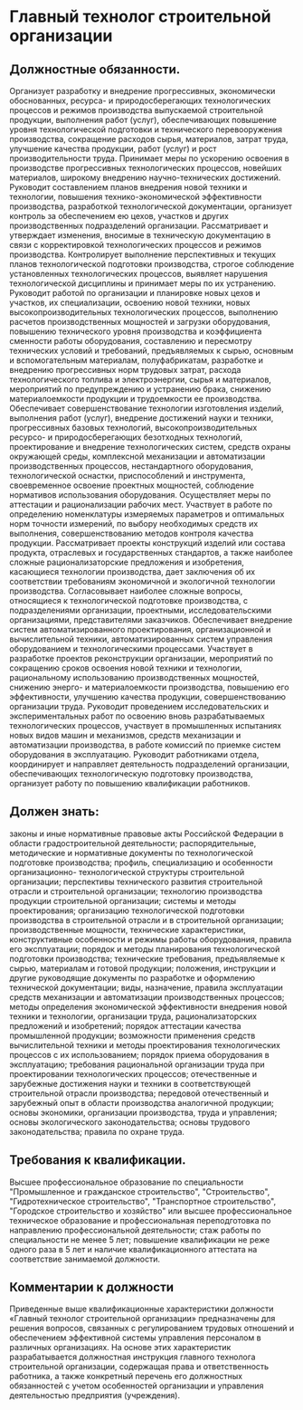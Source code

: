 # Главный технолог строительной организации

## Должностные обязанности.
Организует разработку и внедрение прогрессивных,
экономически обоснованных, ресурса- и природосберегающих технологических
процессов и режимов производства выпускаемой строительной продукции,
выполнения работ (услуг), обеспечивающих повышение уровня технологической
подготовки и технического перевооружения производства, сокращение расходов
сырья, материалов, затрат труда, улучшение качества продукции, работ (услуг) и
рост производительности труда. Принимает меры по ускорению освоения в
производстве прогрессивных технологических процессов, новейших материалов,
широкому внедрению научно-технических достижений. Руководит составлением
планов внедрения новой техники и технологии, повышения технико-экономической
эффективности производства, разработкой технологической документации,
организует контроль за обеспечением ею цехов, участков и других
производственных подразделений организации. Рассматривает и утверждает
изменения, вносимые в техническую документацию в связи с корректировкой
технологических процессов и режимов производства. Контролирует выполнение
перспективных и текущих планов технологической подготовки производства,
строгое соблюдение установленных технологических процессов, выявляет нарушения
технологической дисциплины и принимает меры по их устранению. Руководит
работой по организации и планировке новых цехов и участков, их специализации,
освоению новой техники, новых высокопроизводительных технологических
процессов, выполнению расчетов производственных мощностей и загрузки
оборудования, повышению технического уровня производства и коэффициента
сменности работы оборудования, составлению и пересмотру технических условий и
требований, предъявляемых к сырью, основным и вспомогательным материалам,
полуфабрикатам, разработке и внедрению прогрессивных норм трудовых затрат,
расхода технологического топлива и электроэнергии, сырья и материалов,
мероприятий по предупреждению и устранению брака, снижению материалоемкости
продукции и трудоемкости ее производства. Обеспечивает совершенствование
технологии изготовления изделий, выполнения работ (услуг), внедрение
достижений науки и техники, прогрессивных базовых технологий,
высокопроизводительных ресурсо- и природосберегающих безотходных технологий,
проектирование и внедрение технологических систем, средств охраны окружающей
среды, комплексной механизации и автоматизации производственных процессов,
нестандартного оборудования, технологической оснастки, приспособлений и
инструмента, своевременное освоение проектных мощностей, соблюдение нормативов
использования оборудования. Осуществляет меры по аттестации и рационализации
рабочих мест. Участвует в работе по определению номенклатуры измеряемых
параметров и оптимальных норм точности измерений, по выбору необходимых
средств их выполнения, совершенствованию методов контроля качества продукции.
Рассматривает проекты конструкций изделий или состава продукта, отраслевых и
государственных стандартов, а также наиболее сложные рационализаторские
предложения и изобретения, касающиеся технологии производства, дает заключения
об их соответствии требованиям экономичной и экологичной технологии
производства. Согласовывает наиболее сложные вопросы, относящиеся к
технологической подготовке производства, с подразделениями организации,
проектными, исследовательскими организациями, представителями заказчиков.
Обеспечивает внедрение систем автоматизированного проектирования,
организационной и вычислительной техники, автоматизированных систем управления
оборудованием и технологическими процессами. Участвует в разработке проектов
реконструкции организации, мероприятий по сокращению сроков освоения новой
техники и технологии, рациональному использованию производственных мощностей,
снижению энерго- и материалоемкости производства, повышению его эффективности,
улучшению качества продукции, совершенствованию организации труда. Руководит
проведением исследовательских и экспериментальных работ по освоению вновь
разрабатываемых технологических процессов, участвует в промышленных испытаниях
новых видов машин и механизмов, средств механизации и автоматизации
производства, в работе комиссий по приемке систем оборудования в эксплуатацию.
Руководит работниками отдела, координирует и направляет деятельность
подразделений организации, обеспечивающих технологическую подготовку
производства, организует работу по повышению квалификации работников.

## Должен знать:
законы и иные нормативные правовые акты Российской Федерации
в области градостроительной деятельности; распорядительные, методические и
нормативные документы по технологической подготовке производства; профиль,
специализацию и особенности организационно- технологической структуры
строительной организации; перспективы технического развития строительной
отрасли и строительной организации; технологию производства продукции
строительной организации; системы и методы проектирования; организацию
технологической подготовки производства в строительной отрасли и в
строительной организации; производственные мощности, технические
характеристики, конструктивные особенности и режимы работы оборудования,
правила его эксплуатации; порядок и методы планирования технологической
подготовки производства; технические требования, предъявляемые к сырью,
материалам и готовой продукции; положения, инструкции и другие руководящие
документы по разработке и оформлению технической документации; виды,
назначение, правила эксплуатации средств механизации и автоматизации
производственных процессов; методы определения экономической эффективности
внедрения новой техники и технологии, организации труда, рационализаторских
предложений и изобретений; порядок аттестации качества промышленной продукции;
возможности применения средств вычислительной техники и методы проектирования
технологических процессов с их использованием; порядок приема оборудования в
эксплуатацию; требования рациональной организации труда при проектировании
технологических процессов; отечественные и зарубежные достижения науки и
техники в соответствующей строительной отрасли производства; передовой
отечественный и зарубежный опыт в области производства аналогичной продукции;
основы экономики, организации производства, труда и управления; основы
экологического законодательства; основы трудового законодательства; правила по
охране труда.

## Требования к квалификации.
Высшее профессиональное образование по
специальности "Промышленное и гражданское строительство", "Строительство",
"Гидротехническое строительство", "Транспортное строительство", "Городское
строительство и хозяйство" или высшее профессиональное техническое образование
и профессиональная переподготовка по направлению профессиональной
деятельности; стаж работы по специальности не менее 5 лет; повышение
квалификации не реже одного раза в 5 лет и наличие квалификационного аттестата
на соответствие занимаемой должности.

## Комментарии к должности

Приведенные выше квалификационные характеристики должности «Главный технолог
строительной организации» предназначены для решения вопросов, связанных с
регулированием трудовых отношений и обеспечением эффективной системы
управления персоналом в различных организациях. На основе этих характеристик
разрабатывается должностная инструкция главного технолога строительной
организации, содержащая права и ответственность работника, а также конкретный
перечень его должностных обязанностей с учетом особенностей организации и
управления деятельностью предприятия (учреждения).

